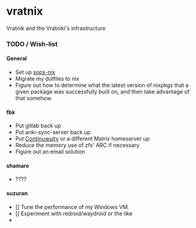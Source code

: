 # vratnix
Vratnik and the Vratniki's infrastructure

### TODO / Wish-list

#### General

- Set up [sops-nix](https://github.com/Mic92/sops-nix)
- Migrate my dotfiles to nix
- Figure out how to determine what the latest version of nixpkgs that a given package was successfully built on, and then take advantage of that somehow.

#### fbk

- Put gitlab back up
- Put anki-sync-server back up
- Put [Continuwuity](https://continuwuity.org/) or a different Matrix homeserver up
- Reduce the memory use of zfs' ARC if necessary
- Figure out an email solution

#### shamare

- ????

#### suzuran

- [] Tune the performance of my Windows VM.
- [] Experiment with redroid/waydroid or the like
- 